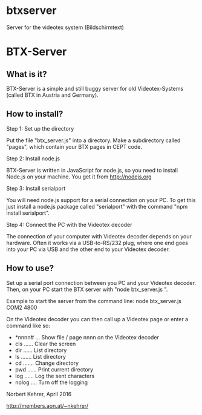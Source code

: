 # btxserver
Server for the videotex system (Bildschirmtext)


BTX-Server
==========

What is it?
-----------

BTX-Server is a simple and still buggy server for old Videotex-Systems (called BTX in Austria and Germany).



How to install?
---------------

Step 1: Set up the directory

Put the file "btx_server.js" into a directory. Make a subdirectory called "pages", which contain your BTX pages in CEPT code. 


Step 2: Install node.js

BTX-Server is written in JavaScript for node.js, so you need to install Node.js on your machine. You get it from http://nodejs.org


Step 3: Install serialport

You will need node.js support for a serial connection on your PC. To get this just install a node.js package called "serialport" with the command "npm install serialport".


Step 4: Connect the PC with the Videotex decoder

The connection of your computer with Videotex decoder depends on your hardware. Often it works via a USB-to-RS/232 plug, where one end goes into your PC via USB and the other end to your Videotex decoder.



How to use?
-----------

Set up a serial port connection between you PC and your Videotex decoder. Then, on your PC start the BTX server with "node btx_server.js <name of serial port> <Baud rate>".

Example to start the server from the command line: node btx_server.js COM2 4800

On the Videotex decoder you can then call up a Videotex page or enter a command like so:

- *nnnn# ... Show file / page nnnn on the Videotex decoder
- cls ...... Clear the screen
- dir ...... List directory
- ls ....... List directory
- cd ....... Change directory
- pwd ...... Print current directory
- log ...... Log the sent characters
- nolog .... Turn off the logging


Norbert Kehrer, April 2016

http://members.aon.at/~nkehrer/









